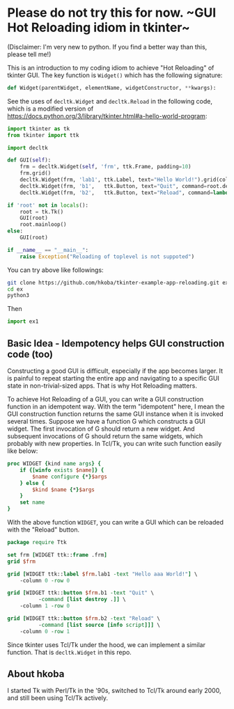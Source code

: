 # Please do not try this for now. ~GUI Hot Reloading idiom in tkinter~

(Disclaimer: I'm very new to python. If you find a better way than this, please tell me!)

This is an introduction to my coding idiom to achieve "Hot Reloading" of tkinter GUI. The key function is `Widget()` which has the following signature:

```python
def Widget(parentWidget, elementName, widgetConstructor, **kwargs):
```

See the uses of `decltk.Widget` and `decltk.Reload` in the following code, which is a modified version of <https://docs.python.org/3/library/tkinter.html#a-hello-world-program>:

```python
import tkinter as tk
from tkinter import ttk

import decltk

def GUI(self):
    frm = decltk.Widget(self, 'frm', ttk.Frame, padding=10)
    frm.grid()
    decltk.Widget(frm, 'lab1', ttk.Label, text="Hello World!").grid(column=0, row=0)
    decltk.Widget(frm, 'b1',   ttk.Button, text="Quit", command=root.destroy).grid(column=1, row=0)
    decltk.Widget(frm, 'b2',   ttk.Button, text="Reload", command=lambda: decltk.Reload(__file__)).grid(column=0, row=1)

if 'root' not in locals():
    root = tk.Tk()
    GUI(root)
    root.mainloop()
else:
    GUI(root)

if __name__ == "__main__":
    raise Exception("Reloading of toplevel is not suppoted")
```

You can try above like followings:

```sh
git clone https://github.com/hkoba/tkinter-example-app-reloading.git ex
cd ex
python3
```

Then

```python
import ex1
```

## Basic Idea - Idempotency helps GUI construction code (too)

Constructing a good GUI is difficult, especially if the app becomes larger. It is painful to repeat starting the entire app and navigating to a specific GUI state in non-trivial-sized apps. That is why Hot Reloading matters.

To achieve Hot Reloading of a GUI, you can write a GUI construction function in an idempotent way. With the term "idempotent" here, I mean the GUI construction function returns the same GUI instance when it is invoked several times. Suppose we have a function G which constructs a GUI widget. The first invocation of G should return a new widget. And subsequent invocations of G should return the same widgets, which probably with new properties. In Tcl/Tk, you can write such function easily like below:

```tcl
proc WIDGET {kind name args} {
    if {[winfo exists $name]} {
        $name configure {*}$args
    } else {
        $kind $name {*}$args
    }
    set name
}
```

With the above function `WIDGET`, you can write a GUI which can be reloaded with the "Reload" button.

```tcl
package require Ttk

set frm [WIDGET ttk::frame .frm]
grid $frm

grid [WIDGET ttk::label $frm.lab1 -text "Hello aaa World!"] \
    -column 0 -row 0

grid [WIDGET ttk::button $frm.b1 -text "Quit" \
          -command [list destroy .]] \
    -column 1 -row 0

grid [WIDGET ttk::button $frm.b2 -text "Reload" \
          -command [list source [info script]]] \
    -column 0 -row 1
```

Since tkinter uses Tcl/Tk under the hood, we can implement a similar function. That is `decltk.Widget` in this repo.


## About hkoba

I started Tk with Perl/Tk in the '90s, switched to Tcl/Tk around early 2000, and still been using Tcl/Tk actively.
